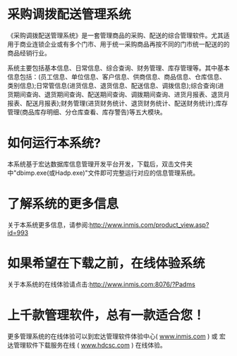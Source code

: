 # 采购调拨配送管理系统

《采购调拨配送管理系统》是一套管理商品的采购、配送的综合管理软件。尤其适用于商业连锁企业或有多个门市、用于统一采购商品再按不同的门市统一配送的的商品经销行业。

系统主要包括基本信息、日常信息、综合查询、财务管理、库存管理等。其中基本信息包括：(员工信息、单位信息、客户信息、供商信息、商品信息、仓库信息、类别信息);日常管信息(进货信息、退货信息、配送信息、调拨信息);综合查询(进货期间查询、退货期间查询、配送期间查询、调拨期间查询、进货月报表、退货月报表、配送月报表);财务管理(进货财务统计、退货财务统计、配送财务统计);库存管理(商品库存明细、分仓库查看、库存警告)等五大模块。

# 如何运行本系统?

本系统基于宏达数据库信息管理开发平台开发，下载后，双击文件夹中"dbimp.exe(或Hadp.exe)"文件即可完整运行对应的信息管理系统。

# 了解系统的更多信息

关于本系统更多信息，请参阅:http://www.inmis.com/product_view.asp?id=993

# 如果希望在下载之前，在线体验系统

关于本系统的在线体验请点击:http://www.inmis.com:8076/?Padms

# 上千款管理软件，总有一款适合您！

更多管理系统的在线体验可以到宏达管理软件体验中心( www.inmis.com ) 或 宏达管理软件下载服务在线 ( www.hdcsc.com ) 在线体验。

